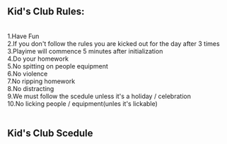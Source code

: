 
<h2>Kid's Club Rules:</h2><br>
1.Have Fun<br>
2.If you don't follow the rules you are kicked out for the day after 3 times<br>
3.Playime will commence 5 minutes after initialization<br>
4.Do your homework<br>
5.No spitting on people equipment<br>
6.No violence<br>
7.No ripping homework<br>
8.No distracting<br>
9.We must follow the scedule unless it's a holiday / celebration<br>
10.No licking people / equipment(unles it's lickable)<br><br>
<a hf=ref="https://vincens2005.github.io/kidsclub/scedule.html"><h2>Kid's Club Scedule</h2></a><br>



